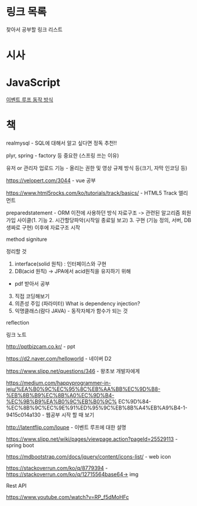 # 링크 목록
 찾아서 공부할 링크 리스트

# 시사

# JavaScript

[이벤트 루프 동작 방식](http://latentflip.com/loupe)

# 책

realmysql - SQL에 대해서 알고 싶다면 정독 추천!!











plyr, 
spring - factory 등 중요한 (스프링 쓰는 이유)

유저 or 관리자 업로드 기능 - 올리는 권한 및 영상 규제 방식 등(크기, 자막 인코딩 등)

https://velopert.com/3044 - vue 공부

https://www.html5rocks.com/ko/tutorials/track/basics/ - HTML5 Track 엘리먼트

preparedstatement - ORM 이전에 사용하던 방식
자료구조 -> 관련된 알고리즘
회원가입 사이클(1. 기능 2. 시간할당파악(시작일 종료일 보고) 3. 구현 (기능 정의, 서버, DB 생짜로 구현)
 이후에 자료구조 시작

method signiture


정리할 것

1. interface(solid 원칙) : 인터페이스와 구현
2. DB(acid 원칙) -> JPA에서 acid원칙을 유지하기 위해 
  - pdf 받아서 공부
3. 직접 코딩해보기
4. 의존성 주입 (파라미터) What is dependency injection?
5. 익명클래스(람다 JAVA) - 동작자체가 함수가 되는 것

reflection




































링크 노트

http://pptbizcam.co.kr/ - ppt

https://d2.naver.com/helloworld - 네이버 D2

https://www.slipp.net/questions/346 - 왕초보 개발자에게

https://medium.com/happyprogrammer-in-jeju/%EA%B0%9C%EC%95%8C%EB%AA%BB%EC%9D%B8-%EB%8B%B9%EC%8B%A0%EC%9D%B4-%EC%9B%B9%EA%B0%9C%EB%B0%9C%
EC%9D%84-%EC%8B%9C%EC%9E%91%ED%95%9C%EB%8B%A4%EB%A9%B4-1-9415c014a130 - 웹공부 시작 할 때 보기

http://latentflip.com/loupe - 이벤트 루프에 대한 설명

https://www.slipp.net/wiki/pages/viewpage.action?pageId=25529113 - spring boot

https://mdbootstrap.com/docs/jquery/content/icons-list/ - web icon

https://stackoverrun.com/ko/q/8779394 -
https://stackoverrun.com/ko/q/12715564base64-> img









Rest API

https://www.youtube.com/watch?v=RP_f5dMoHFc